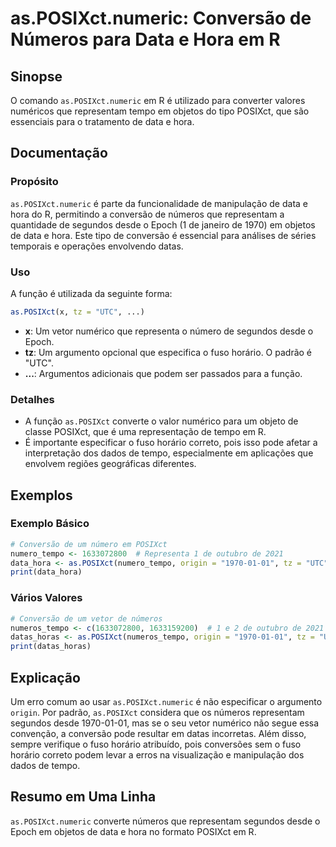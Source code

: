 <!--
Meta Description: # as.POSIXct.numeric: Conversão de Números para Data e Hora em R ## Sinopse O comando `as.POSIXct.numeric` em R é utilizado para converter valores num...
Meta Keywords: posixct, que, conversão, para, numeric
-->

# as.POSIXct.numeric: Conversão de Números para Data e Hora em R

## Sinopse
O comando `as.POSIXct.numeric` em R é utilizado para converter valores numéricos que representam tempo em objetos do tipo POSIXct, que são essenciais para o tratamento de data e hora.

## Documentação
### Propósito
`as.POSIXct.numeric` é parte da funcionalidade de manipulação de data e hora do R, permitindo a conversão de números que representam a quantidade de segundos desde o Epoch (1 de janeiro de 1970) em objetos de data e hora. Este tipo de conversão é essencial para análises de séries temporais e operações envolvendo datas.

### Uso
A função é utilizada da seguinte forma:

```R
as.POSIXct(x, tz = "UTC", ...)
```

- **x**: Um vetor numérico que representa o número de segundos desde o Epoch.
- **tz**: Um argumento opcional que especifica o fuso horário. O padrão é "UTC".
- **...**: Argumentos adicionais que podem ser passados para a função.

### Detalhes
- A função `as.POSIXct` converte o valor numérico para um objeto de classe POSIXct, que é uma representação de tempo em R.
- É importante especificar o fuso horário correto, pois isso pode afetar a interpretação dos dados de tempo, especialmente em aplicações que envolvem regiões geográficas diferentes.

## Exemplos
### Exemplo Básico
```R
# Conversão de um número em POSIXct
numero_tempo <- 1633072800  # Representa 1 de outubro de 2021
data_hora <- as.POSIXct(numero_tempo, origin = "1970-01-01", tz = "UTC")
print(data_hora)
```

### Vários Valores
```R
# Conversão de um vetor de números
numeros_tempo <- c(1633072800, 1633159200)  # 1 e 2 de outubro de 2021
datas_horas <- as.POSIXct(numeros_tempo, origin = "1970-01-01", tz = "UTC")
print(datas_horas)
```

## Explicação
Um erro comum ao usar `as.POSIXct.numeric` é não especificar o argumento `origin`. Por padrão, `as.POSIXct` considera que os números representam segundos desde 1970-01-01, mas se o seu vetor numérico não segue essa convenção, a conversão pode resultar em datas incorretas. Além disso, sempre verifique o fuso horário atribuído, pois conversões sem o fuso horário correto podem levar a erros na visualização e manipulação dos dados de tempo.

## Resumo em Uma Linha
`as.POSIXct.numeric` converte números que representam segundos desde o Epoch em objetos de data e hora no formato POSIXct em R.